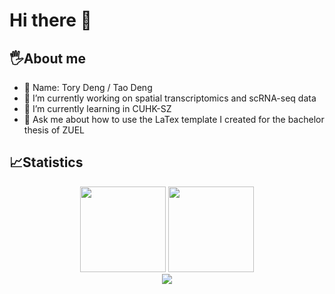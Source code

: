 # Hi there 👋
## 🖐️About me
- 👦 Name: Tory Deng / Tao Deng
- 🔭 I’m currently working on spatial transcriptomics and scRNA-seq data
- 🌱 I’m currently learning in CUHK-SZ
- 💬 Ask me about how to use the LaTex template I created for the bachelor thesis of ZUEL

## 📈Statistics
<div align="center">

<img height="137px" src="https://github-readme-stats-torydeng.vercel.app/api?username=ToryDeng&show_icons=true&theme=react" />

<img height="137px"  src="https://github-readme-stats-torydeng.vercel.app/api/top-langs/?username=ToryDeng&hide=jupyter%20notebook&theme=material-palenight&layout=compact&langs_count=8" />

</div>

<div align="center">
    <img  src="https://github-readme-streak-stats.herokuapp.com/?user=ToryDeng&theme=calm" />
</div>





<!--
**ToryDeng/ToryDeng** is a ✨ _special_ ✨ repository because its `README.md` (this file) appears on your GitHub profile.

Here are some ideas to get you started:



- 👯 I’m looking to collaborate on ...
- 🤔 I’m looking for help with ...

- 📫 How to reach me: ...
- 😄 Pronouns: ...
- ⚡ Fun fact: ...
-->

